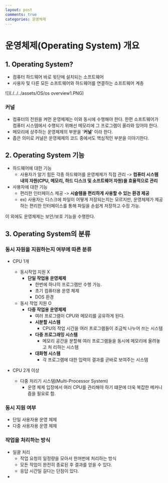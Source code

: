 ```yaml
---
layout: post
comments: true
categories: 운영체제
---
```


# 운영체제(Operating System) 개요



## 1. Operating System?

- 컴퓨터 하드웨어 바로 윗단에 설치되는 소프트웨어
- 사용자 및 다른 모든 소프트웨어와 하드웨어를 연결하는 소프트웨어 계층

![](./../../assets/OS/os overview1.PNG)

### 커널

- 컴퓨터의 전원을 켜먼 운영체제는 이와 동시에 수행해야 한다. 한편 소프트웨어가 컴퓨터 시스템에서 수행되기 위해선 메모리에 그 프로그램이 올라와 있어야 한다.
- 메모리에 상주하는 운영체제의 부분을 '**커널**' 이라 한다.
- 좁은 의미로 커널은 운영체제의 코드 중에서도 핵심적인 부분을 이야기한다.



## 2. Operating System 기능

- 하드웨어에 대한 기능
  - 사용자가 알기 힘든 각종 하드웨어를 운영체제가 직접 관리 -> **컴퓨터 시스템 내의 자원(CPU, 메모리, 하드 디스크 및 소프트웨어 자원)을 효율적으로 관리**
- 사용자에 대한 기능
  - 편리한 인터페이스 제공 -> **시슽템을 편리하게 사용할 수 있는 환경 제공**
  - ex) 사용자는 디스크에 파일이 어떻게 저장되는지는 모르지만, 운영체제가 제공하는 편리한 인터페이스를 통해 파일을 손쉽게 저장하고 수정 가능.

이 외에도 운영체제는 보안/보호 기능을 수행한다.



## 3. Operating System의 분류

### 동시 자원을 지원하는지 여부에 따른 분류

- CPU 1개
  - 동시작업 지원 X
    - **단일 작업용 운영체제**
      - 한번에 하나의 프로그램만 수행 가능.
      - 초기 컴퓨터용 운영 체제
      - DOS 환경
  - 동시 작업 지원 O
    - **다중 작업용 운영체제**
      - 여러 프로그램이 CPU와 메모리를 공유하게 된다.
      - **시분할 시스템**
        - CPU의 작업 시간을 여러 프로그램들이 조금씩 나누어 쓰는 시스템
      - **다중 프로그래밍 시스템**
        - 메모리 공간을 분할해 여러 프로그램들을 동시에 메모리에 올려놓고 처	리하는 시스템
      - **대화형 시스템**
        - 각 프로그램에 대한 입력의 결과를 곧바로 보여주는 시스템

- CPU 2개 이상
  - 다중 처리기 시스템(Multi-Processor System)
    - 운영 체제 입장에서 여러 CPU를 관리해야 하기 떄문에 더욱 복잡한 메커니즘을 필요로 함.



### 동시 지원 여부

- 단일 사용자용 운영 체제
- 다중 사용자용 운영 체제



### 작업을 처리하는 방식

- 일괄 처리
  - 작업 요청의 일정량을 모아서 한꺼번에 처리하는 방식
  - 모든 작업이 완전히 종료된 후 결과를 얻을 수 있다.
  - 응답 시간일 길다는 단점이 있다.
- 